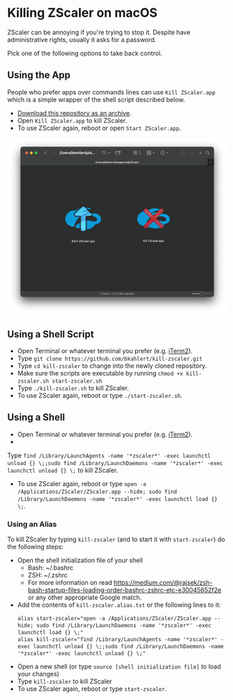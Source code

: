 # Killing ZScaler on macOS
ZScaler can be annoying if you're trying to stop it.
Despite have administrative rights, usually it asks for a password.

Pick one of the following options to take back control.

## Using the App

People who prefer apps over commands lines can use
`Kill ZScaler.app` which is a simple wrapper of the shell script described below.

- [Download this repository as an archive](/bkahlert/kill-zscaler/archive/refs/heads/main.zip).
- Open `Kill ZScaler.app` to kill ZScaler.
- To use ZScaler again, reboot or open `Start ZScaler.app`.

![Kill ZScaler and Start ZScaler app](apps.png)

## Using a Shell Script

- Open Terminal or whatever terminal you prefer (e.g. [iTerm2](https://iterm2.com/)).
- Type `git clone https://github.com/bkahlert/kill-zscaler.git`
- Type `cd kill-zscaler` to change into the newly cloned repository.
- Make sure the scripts are executable by running `chmod +x kill-zscaler.sh start-zscaler.sh`
- Type `./kill-zscaler.sh` to kill ZScaler.
- To use ZScaler again, reboot or type `./start-zscaler.sh`.

## Using a Shell

- Open Terminal or whatever terminal you prefer (e.g. [iTerm2](https://iterm2.com/)).
-
Type `find /Library/LaunchAgents -name '*zscaler*' -exec launchctl unload {} \;;sudo find /Library/LaunchDaemons -name '*zscaler*' -exec launchctl unload {} \;`
to kill ZScaler.
- To use ZScaler again, reboot or type `open -a /Applications/ZScaler/ZScaler.app --hide; sudo find /Library/LaunchDaemons -name '*zscaler*' -exec launchctl load {} \;`.

### Using an Alias
To kill ZScaler by typing `kill-zscaler` (and to start it with `start-zscaler`) do the following steps:
- Open the shell initialization file of your shell
  - Bash: ~/.bashrc
  - ZSH: ~/.zshrc
  - For more information on read https://medium.com/@rajsek/zsh-bash-startup-files-loading-order-bashrc-zshrc-etc-e30045652f2e or any other appropriate Google match.
- Add the contents of `kill-zscaler.alias.txt` or the following lines to it:
  ```shell
  alias start-zscaler="open -a /Applications/ZScaler/ZScaler.app --hide; sudo find /Library/LaunchDaemons -name '*zscaler*' -exec launchctl load {} \;"
  alias kill-zscaler="find /Library/LaunchAgents -name '*zscaler*' -exec launchctl unload {} \;;sudo find /Library/LaunchDaemons -name '*zscaler*' -exec launchctl unload {} \;"
  ```
- Open a new shell (or type `source [shell initialization file]` to load your changes)
- Type `kill-zscaler` to kill ZScaler
- To use ZScaler again, reboot or type `start-zscaler`.
